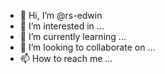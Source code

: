 - 👋 Hi, I’m @rs-edwin
- 👀 I’m interested in ...
- 🌱 I’m currently learning ...
- 💞️ I’m looking to collaborate on ...
- 📫 How to reach me ...

<!---
rs-edwin/rs-edwin is a ✨ special ✨ repository because its `README.md` (this file) appears on your GitHub profile.
You can click the Preview link to take a look at your changes.
--->
